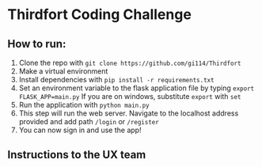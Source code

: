 # Thirdfort Coding Challenge

## How to run:

1. Clone the repo with ```git clone https://github.com/gi114/Thirdfort```
2. Make a virtual environment
3. Install dependencies with ```pip install -r requirements.txt```
4. Set an environment variable to the flask application file by typing ```export FLASK_APP=main.py```
    If you are on windows, substitute `export` with `set`
5. Run the application with ```python main.py```
6. This step will run the web server. Navigate to the localhost address provided and add path `/login` or `/register`
7. You can now sign in and use the app!

## Instructions to the UX team
